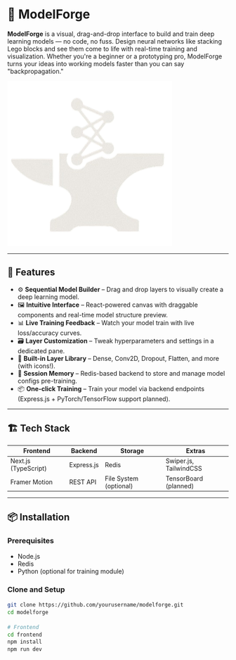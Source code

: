 # 🧠 ModelForge

**ModelForge** is a visual, drag-and-drop interface to build and train deep learning models — no code, no fuss. Design neural networks like stacking Lego blocks and see them come to life with real-time training and visualization. Whether you're a beginner or a prototyping pro, ModelForge turns your ideas into working models faster than you can say "backpropagation."

![ModelForge Banner](./model-forge/public/cropped-removebg-preview.png)

---

## 🚀 Features

- ⚙️ **Sequential Model Builder** – Drag and drop layers to visually create a deep learning model.
- 🖼️ **Intuitive Interface** – React-powered canvas with draggable components and real-time model structure preview.
- 📊 **Live Training Feedback** – Watch your model train with live loss/accuracy curves.
- 🗃️ **Layer Customization** – Tweak hyperparameters and settings in a dedicated pane.
- 🧠 **Built-in Layer Library** – Dense, Conv2D, Dropout, Flatten, and more (with icons!).
- 🧵 **Session Memory** – Redis-based backend to store and manage model configs pre-training.
- 📦 **One-click Training** – Train your model via backend endpoints (Express.js + PyTorch/TensorFlow support planned).

---

## 🏗️ Tech Stack

| Frontend             | Backend           | Storage            | Extras                      |
|----------------------|-------------------|---------------------|-----------------------------|
| Next.js (TypeScript) | Express.js        | Redis               | Swiper.js, TailwindCSS      |
| Framer Motion        | REST API          | File System (optional) | TensorBoard (planned)    |

---

## 📦 Installation

### Prerequisites

- Node.js
- Redis
- Python (optional for training module)

### Clone and Setup

```bash
git clone https://github.com/yourusername/modelforge.git
cd modelforge

# Frontend
cd frontend
npm install
npm run dev
